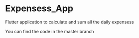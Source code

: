 # Expensess_App
Flutter application to calculate and sum all the daily expensess 

You can find the code in the master branch 
